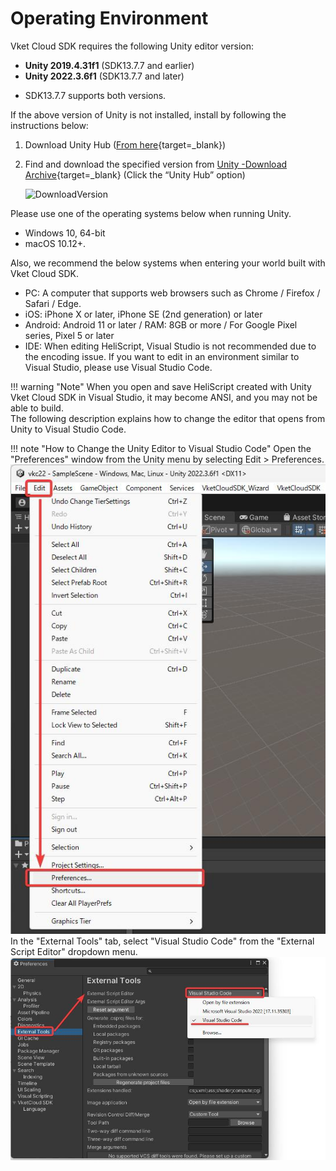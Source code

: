 # Operating Environment

Vket Cloud SDK requires the following Unity editor version:

- **Unity 2019.4.31f1** (SDK13.7.7 and earlier)
- **Unity 2022.3.6f1** (SDK13.7.7 and later)

* SDK13.7.7 supports both versions.

If the above version of Unity is not installed, install by following the instructions below:

1. Download Unity Hub ([From here](https://unity3d.com/get-unity/download){target=_blank})  
  
2. Find and download the specified version from [Unity -Download Archive](https://unity3d.com/jp/get-unity/download/archive){target=_blank} (Click the “Unity Hub” option)

    ![DownloadVersion](img/DownloadVersion.jpg)  

Please use one of the operating systems below when running Unity.

- Windows 10, 64-bit
- macOS 10.12+.

Also, we recommend the below systems when entering your world built with Vket Cloud SDK.

- PC: A computer that supports web browsers such as Chrome / Firefox / Safari / Edge.
- iOS: iPhone X or later, iPhone SE (2nd generation) or later
- Android: Android 11 or later / RAM: 8GB or more / For Google Pixel series, Pixel 5 or later
- IDE: When editing HeliScript, Visual Studio is not recommended due to the encoding issue. If you want to edit in an environment similar to Visual Studio, please use Visual Studio Code.

!!! warning "Note"
    When you open and save HeliScript created with Unity Vket Cloud SDK in Visual Studio, it may become ANSI, and you may not be able to build.<br>
    The following description explains how to change the editor that opens from Unity to Visual Studio Code.

!!! note "How to Change the Unity Editor to Visual Studio Code"
    Open the "Preferences" window from the Unity menu by selecting Edit > Preferences.<br>
    ![OperatingEnvironment](./img/OperatingEnvironment_01.jpg)<br>
    In the "External Tools" tab, select "Visual Studio Code" from the "External Script Editor" dropdown menu.<br>
    ![OperatingEnvironment](./img/OperatingEnvironment_02.jpg)
